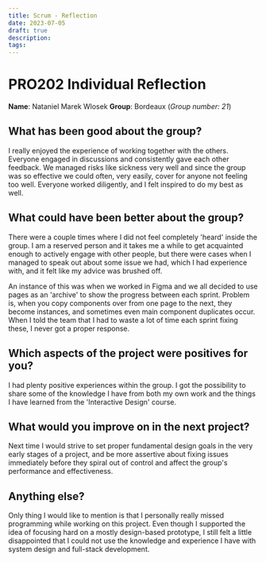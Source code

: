 ```yaml
---
title: Scrum - Reflection
date: 2023-07-05
draft: true
description:
tags:
---
```

# PRO202 Individual Reflection

**Name**: Nataniel Marek Wlosek
**Group**: Bordeaux (*Group number: 21*)

## What has been good about the group?
I really enjoyed the experience of working together with the others. Everyone engaged in discussions and consistently gave each other feedback. We managed risks like sickness very well and since the group was so effective we could often, very easily, cover for anyone not feeling too well. Everyone worked diligently, and I felt inspired to do my best as well. 

## What could have been better about the group?
There were a couple times where I did not feel completely 'heard' inside the group. I am a reserved person and it takes me a while to get acquainted enough to actively engage with other people, but there were cases when I managed to speak out about some issue we had, which I had experience with, and it felt like my advice was brushed off. 

An instance of this was when we worked in Figma and we all decided to use pages as an 'archive' to show the progress between each sprint. Problem is, when you copy components over from one page to the next, they become instances, and sometimes even main component duplicates occur. When I told the team that I had to waste a lot of time each sprint fixing these, I never got a proper response.

## Which aspects of the project were positives for you?
I had plenty positive experiences within the group. I got the possibility to share some of the knowledge I have from both my own work and the things I have learned from the 'Interactive Design' course. 

## What would you improve on in the next project?
Next time I would strive to set proper fundamental design goals in the very early stages of a project, and be more assertive about fixing issues immediately before they spiral out of control and affect the group's performance and effectiveness. 

## Anything else?
Only thing I would like to mention is that I personally really missed programming while working on this project. Even though I supported the idea of focusing hard on a mostly design-based prototype, I still felt a little disappointed that I could not use the knowledge and experience I have with system design and full-stack development. 